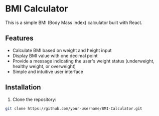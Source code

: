 # BMI Calculator

This is a simple BMI (Body Mass Index) calculator built with React.

## Features

- Calculate BMI based on weight and height input
- Display BMI value with one decimal point
- Provide a message indicating the user's weight status (underweight, healthy weight, or overweight)
- Simple and intuitive user interface

## Installation

1. Clone the repository:

```bash
git clone https://github.com/your-username/BMI-Calculator.git
